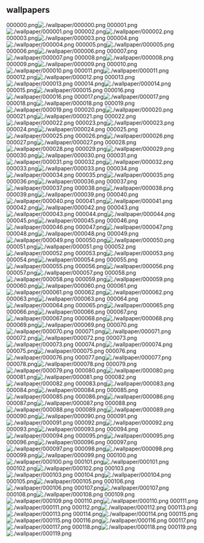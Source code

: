 ## wallpapers
000000.png![./wallpaper/000000.png](000000.png)
000001.png![./wallpaper/000001.png](000001.png)
000002.png![./wallpaper/000002.png](000002.png)
000003.png![./wallpaper/000003.png](000003.png)
000004.png![./wallpaper/000004.png](000004.png)
000005.png![./wallpaper/000005.png](000005.png)
000006.png![./wallpaper/000006.png](000006.png)
000007.png![./wallpaper/000007.png](000007.png)
000008.png![./wallpaper/000008.png](000008.png)
000009.png![./wallpaper/000009.png](000009.png)
000010.png![./wallpaper/000010.png](000010.png)
000011.png![./wallpaper/000011.png](000011.png)
000012.png![./wallpaper/000012.png](000012.png)
000013.png![./wallpaper/000013.png](000013.png)
000014.png![./wallpaper/000014.png](000014.png)
000015.png![./wallpaper/000015.png](000015.png)
000016.png![./wallpaper/000016.png](000016.png)
000017.png![./wallpaper/000017.png](000017.png)
000018.png![./wallpaper/000018.png](000018.png)
000019.png![./wallpaper/000019.png](000019.png)
000020.png![./wallpaper/000020.png](000020.png)
000021.png![./wallpaper/000021.png](000021.png)
000022.png![./wallpaper/000022.png](000022.png)
000023.png![./wallpaper/000023.png](000023.png)
000024.png![./wallpaper/000024.png](000024.png)
000025.png![./wallpaper/000025.png](000025.png)
000026.png![./wallpaper/000026.png](000026.png)
000027.png![./wallpaper/000027.png](000027.png)
000028.png![./wallpaper/000028.png](000028.png)
000029.png![./wallpaper/000029.png](000029.png)
000030.png![./wallpaper/000030.png](000030.png)
000031.png![./wallpaper/000031.png](000031.png)
000032.png![./wallpaper/000032.png](000032.png)
000033.png![./wallpaper/000033.png](000033.png)
000034.png![./wallpaper/000034.png](000034.png)
000035.png![./wallpaper/000035.png](000035.png)
000036.png![./wallpaper/000036.png](000036.png)
000037.png![./wallpaper/000037.png](000037.png)
000038.png![./wallpaper/000038.png](000038.png)
000039.png![./wallpaper/000039.png](000039.png)
000040.png![./wallpaper/000040.png](000040.png)
000041.png![./wallpaper/000041.png](000041.png)
000042.png![./wallpaper/000042.png](000042.png)
000043.png![./wallpaper/000043.png](000043.png)
000044.png![./wallpaper/000044.png](000044.png)
000045.png![./wallpaper/000045.png](000045.png)
000046.png![./wallpaper/000046.png](000046.png)
000047.png![./wallpaper/000047.png](000047.png)
000048.png![./wallpaper/000048.png](000048.png)
000049.png![./wallpaper/000049.png](000049.png)
000050.png![./wallpaper/000050.png](000050.png)
000051.png![./wallpaper/000051.png](000051.png)
000052.png![./wallpaper/000052.png](000052.png)
000053.png![./wallpaper/000053.png](000053.png)
000054.png![./wallpaper/000054.png](000054.png)
000055.png![./wallpaper/000055.png](000055.png)
000056.png![./wallpaper/000056.png](000056.png)
000057.png![./wallpaper/000057.png](000057.png)
000058.png![./wallpaper/000058.png](000058.png)
000059.png![./wallpaper/000059.png](000059.png)
000060.png![./wallpaper/000060.png](000060.png)
000061.png![./wallpaper/000061.png](000061.png)
000062.png![./wallpaper/000062.png](000062.png)
000063.png![./wallpaper/000063.png](000063.png)
000064.png![./wallpaper/000064.png](000064.png)
000065.png![./wallpaper/000065.png](000065.png)
000066.png![./wallpaper/000066.png](000066.png)
000067.png![./wallpaper/000067.png](000067.png)
000068.png![./wallpaper/000068.png](000068.png)
000069.png![./wallpaper/000069.png](000069.png)
000070.png![./wallpaper/000070.png](000070.png)
000071.png![./wallpaper/000071.png](000071.png)
000072.png![./wallpaper/000072.png](000072.png)
000073.png![./wallpaper/000073.png](000073.png)
000074.png![./wallpaper/000074.png](000074.png)
000075.png![./wallpaper/000075.png](000075.png)
000076.png![./wallpaper/000076.png](000076.png)
000077.png![./wallpaper/000077.png](000077.png)
000078.png![./wallpaper/000078.png](000078.png)
000079.png![./wallpaper/000079.png](000079.png)
000080.png![./wallpaper/000080.png](000080.png)
000081.png![./wallpaper/000081.png](000081.png)
000082.png![./wallpaper/000082.png](000082.png)
000083.png![./wallpaper/000083.png](000083.png)
000084.png![./wallpaper/000084.png](000084.png)
000085.png![./wallpaper/000085.png](000085.png)
000086.png![./wallpaper/000086.png](000086.png)
000087.png![./wallpaper/000087.png](000087.png)
000088.png![./wallpaper/000088.png](000088.png)
000089.png![./wallpaper/000089.png](000089.png)
000090.png![./wallpaper/000090.png](000090.png)
000091.png![./wallpaper/000091.png](000091.png)
000092.png![./wallpaper/000092.png](000092.png)
000093.png![./wallpaper/000093.png](000093.png)
000094.png![./wallpaper/000094.png](000094.png)
000095.png![./wallpaper/000095.png](000095.png)
000096.png![./wallpaper/000096.png](000096.png)
000097.png![./wallpaper/000097.png](000097.png)
000098.png![./wallpaper/000098.png](000098.png)
000099.png![./wallpaper/000099.png](000099.png)
000100.png![./wallpaper/000100.png](000100.png)
000101.png![./wallpaper/000101.png](000101.png)
000102.png![./wallpaper/000102.png](000102.png)
000103.png![./wallpaper/000103.png](000103.png)
000104.png![./wallpaper/000104.png](000104.png)
000105.png![./wallpaper/000105.png](000105.png)
000106.png![./wallpaper/000106.png](000106.png)
000107.png![./wallpaper/000107.png](000107.png)
000108.png![./wallpaper/000108.png](000108.png)
000109.png![./wallpaper/000109.png](000109.png)
000110.png![./wallpaper/000110.png](000110.png)
000111.png![./wallpaper/000111.png](000111.png)
000112.png![./wallpaper/000112.png](000112.png)
000113.png![./wallpaper/000113.png](000113.png)
000114.png![./wallpaper/000114.png](000114.png)
000115.png![./wallpaper/000115.png](000115.png)
000116.png![./wallpaper/000116.png](000116.png)
000117.png![./wallpaper/000117.png](000117.png)
000118.png![./wallpaper/000118.png](000118.png)
000119.png![./wallpaper/000119.png](000119.png)
